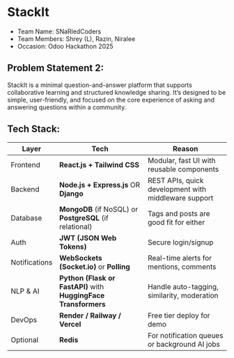 # StackIt
- Team Name: SNaRledCoders
- Team Members: Shrey (L), Razin, Niralee
- Occasion: Odoo Hackathon 2025

## Problem Statement 2: <br>
StackIt is a minimal question-and-answer platform that supports collaborative
learning and structured knowledge sharing. It’s designed to be simple, user-friendly,
and focused on the core experience of asking and answering questions within a community.

## Tech Stack:
| Layer         | Tech                                                            | Reason                                               |
| ------------- | --------------------------------------------------------------- | ---------------------------------------------------- |
| Frontend      | **React.js + Tailwind CSS**                                     | Modular, fast UI with reusable components            |
| Backend       | **Node.js + Express.js** OR **Django**                          | REST APIs, quick development with middleware support |
| Database      | **MongoDB** (if NoSQL) or **PostgreSQL** (if relational)        | Tags and posts are good fit for either               |
| Auth          | **JWT (JSON Web Tokens)**                                       | Secure login/signup                                  |
| Notifications | **WebSockets (Socket.io)** or **Polling**                       | Real-time alerts for mentions, comments              |
| NLP & AI      | **Python (Flask or FastAPI)** with **HuggingFace Transformers** | Handle auto-tagging, similarity, moderation          |
| DevOps        | **Render / Railway / Vercel**                                   | Free tier deploy for demo                            |
| Optional      | **Redis**                                                       | For notification queues or background AI jobs        |
 